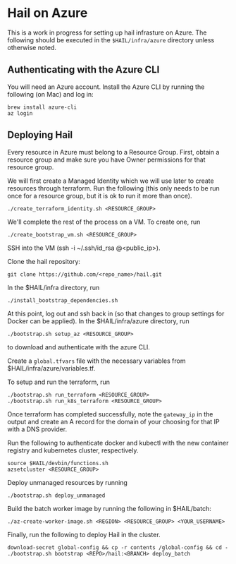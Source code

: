 # Hail on Azure

This is a work in progress for setting up hail infrasture on Azure. The
following should be executed in the `$HAIL/infra/azure` directory unless
otherwise noted.

## Authenticating with the Azure CLI
You will need an Azure account. Install the Azure CLI by running the following
(on Mac) and log in:

```
brew install azure-cli
az login
```

## Deploying Hail

Every resource in Azure must belong to a Resource Group. First, obtain
a resource group and make sure you have Owner permissions for that
resource group.

We will first create a Managed Identity which we will use later to
create resources through terraform. Run the following
(this only needs to be run once for a resource group, but it is ok to run it
more than once).

```
./create_terraform_identity.sh <RESOURCE_GROUP>
```

We'll complete the rest of the process on a VM. To create one, run

```
./create_bootstrap_vm.sh <RESOURCE_GROUP>
```

SSH into the VM (ssh -i ~/.ssh/id_rsa <username>@<public_ip>).

Clone the hail repository:

```
git clone https://github.com/<repo_name>/hail.git
```

In the $HAIL/infra directory, run

```
./install_bootstrap_dependencies.sh
```

At this point, log out and ssh back in (so that changes to group settings
for Docker can be applied). In the $HAIL/infra/azure directory, run

```
./bootstrap.sh setup_az <RESOURCE_GROUP>
```

to download and authenticate with the azure CLI.

Create a `global.tfvars` file with the necessary variables
from $HAIL/infra/azure/variables.tf.

To setup and run the terraform, run

```
./bootstrap.sh run_terraform <RESOURCE_GROUP>
./bootstrap.sh run_k8s_terraform <RESOURCE_GROUP>
```

Once terraform has completed successfully, note the `gateway_ip` in the
output and create an A record for the domain of your choosing for that
IP with a DNS provider.

Run the following to authenticate docker and kubectl with the new
container registry and kubernetes cluster, respectively.

```
source $HAIL/devbin/functions.sh
azsetcluster <RESOURCE_GROUP>
```

Deploy unmanaged resources by running
```
./bootstrap.sh deploy_unmanaged
```

Build the batch worker image by running the following in $HAIL/batch:

```
./az-create-worker-image.sh <REGION> <RESOURCE_GROUP> <YOUR_USERNAME>
```

Finally, run the following to deploy Hail in the cluster.

```
download-secret global-config && cp -r contents /global-config && cd -
./bootstrap.sh bootstrap <REPO>/hail:<BRANCH> deploy_batch
```
